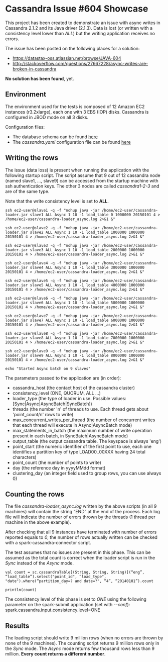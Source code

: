 # Cassandra Issue #604 Showcase
This project has been created to demonstrate an issue with async writes in Cassandra 2.1.2 and its Java driver (2.1.3). Data is lost (or written with a consistency level lower than *ALL*) but the writing application receives no errors.

The issue has been posted on the following places for a solution:

* https://datastax-oss.atlassian.net/browse/JAVA-604
* http://stackoverflow.com/questions/27667228/async-writes-are-broken-in-cassandra

**No solution has been found**, yet.

## Environment
The environment used for the tests is composed of 12 Amazon EC2 instances (r3.2xlarge), each one with 3 EBS (IOP) disks. Cassandra is configured in JBOD mode on all 3 disks.

Configuration files:

* The database schema can be found [here](config/schema.cql)
* The *cassandra.yaml* configuration file can be found [here](config/cassandra.yaml)

## Writing the rows
The issue (data loss) is present when running the application with the following startup script. The script assume that 9 out of 12 cassandra node (named slave1, …, slave9) can be accessed from the startup machine with ssh authentication keys. The other 3 nodes are called *cassandra1-2-3* and are of the same type.

Note that the write consistency level is set to **ALL**.

    ssh ec2-user@slave1 -q -f "nohup java -jar /home/ec2-user/cassandra-loader.jar slave1 ALL Async 1 10 -1 load_table 0 1000000 20150101 4 > /home/ec2-user/cassandra-loader_async.log 2>&1 &"

    ssh ec2-user@slave2 -q -f "nohup java -jar /home/ec2-user/cassandra-loader.jar slave2 ALL Async 1 10 -1 load_table 1000000 1000000 20150101 4 > /home/ec2-user/cassandra-loader_async.log 2>&1 &"

    ssh ec2-user@slave3 -q -f "nohup java -jar /home/ec2-user/cassandra-loader.jar slave3 ALL Async 1 10 -1 load_table 2000000 1000000 20150101 4 > /home/ec2-user/cassandra-loader_async.log 2>&1 &"

    ssh ec2-user@slave4 -q -f "nohup java -jar /home/ec2-user/cassandra-loader.jar slave4 ALL Async 1 10 -1 load_table 3000000 1000000 20150101 4 > /home/ec2-user/cassandra-loader_async.log 2>&1 &"

    ssh ec2-user@slave5 -q -f "nohup java -jar /home/ec2-user/cassandra-loader.jar slave5 ALL Async 1 10 -1 load_table 4000000 1000000 20150101 4 > /home/ec2-user/cassandra-loader_async.log 2>&1 &"

    ssh ec2-user@slave6 -q -f "nohup java -jar /home/ec2-user/cassandra-loader.jar slave6 ALL Async 1 10 -1 load_table 5000000 1000000 20150101 4 > /home/ec2-user/cassandra-loader_async.log 2>&1 &"

    ssh ec2-user@slave7 -q -f "nohup java -jar /home/ec2-user/cassandra-loader.jar slave7 ALL Async 1 10 -1 load_table 6000000 1000000 20150101 4 > /home/ec2-user/cassandra-loader_async.log 2>&1 &"

    ssh ec2-user@slave8 -q -f "nohup java -jar /home/ec2-user/cassandra-loader.jar slave8 ALL Async 1 10 -1 load_table 7000000 1000000 20150101 4 > /home/ec2-user/cassandra-loader_async.log 2>&1 &"

    ssh ec2-user@slave9 -q -f "nohup java -jar /home/ec2-user/cassandra-loader.jar slave9 ALL Async 1 10 -1 load_table 8000000 1000000 20150101 4 > /home/ec2-user/cassandra-loader_async.log 2>&1 &"

    echo "Started Async batch on 9 slaves"

The parameters passed to the application are (in order):

* cassandra_host (the contact host of the cassandra cluster)
* consistency_level (ONE, QUORUM, ALL ...)
* loader_type (the type of loader in use. Possible values: [Sync|Async|AsyncBatch|SyncBatch])
* threads (the number 'n' of threads to use. Each thread gets about 'point_count/n' rows to write)
* max_concurrent_writes_per_thread (the number of concurrent writes that each thread will execute in Async|AsyncBatch mode)
* max_statements_in_batch (the maximum number of write operation present in each batch, in SyncBatch|AsyncBatch mode)
* output_table (the output cassandra table. The keyspace is always 'eng') 
* point_start (the numeric identifier of the first point to use, each one identifies a partition key of type LOAD00..00XXX having 24 total characters)
* point_count (the number of points to write)
* day (the reference day in yyyyMMdd format)
* clustering_day (an integer field used to group rows, you can use always 0)

## Counting the rows
The file *cassandra-loader_async.log* written by the above scripts (in all 9 machines) will contain the string “END” at the end of the process. Each log file will indicate the number of errors thrown by the threads (1 thread per machine in the above example).

After checking that all 9 instances have terminated with number of errors reported equals to *0*, the number of rows actually written can be checked with a spark-cassandra-connector script.

The test assumes that no issues are present in this phase. This can be assumed as the total count is correct when the loader script is run in the *Sync* instead of the *Async* mode.

    val count = sc.cassandraTable[(String, String, String)](“eng”, “load_table”).select("point_id", “load_type", "date").where(“partition_day=? and date=?", “4”, “20140101”).count

    println(count)

The consistency level of this phase is set to *ONE* using the following parameter on the spark-submit application (set with *\-\-conf*):
    spark.cassandra.input.consistency.level=ONE
    
## Results
The loading script should write 9 million rows (when no errors are thrown by none of the 9 machines).
The counting script returns 9 million rows only in the *Sync* mode.
The *Async* mode returns few thousand rows less than 9 million. **Every count returns a different number**.